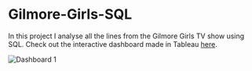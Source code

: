 # Gilmore-Girls-SQL

In this project I analyse all the lines from the Gilmore Girls TV show using SQL.
Check out the interactive dashboard made in Tableau [here](https://public.tableau.com/app/profile/hromakina/viz/GilmoreGilrs/Dashboard1).

![Dashboard 1](https://github.com/TetianaHromakina/Gilmore-Girls-SQL-project/assets/128645798/0b19548c-9cc0-44db-a41f-1024674e21e0)
